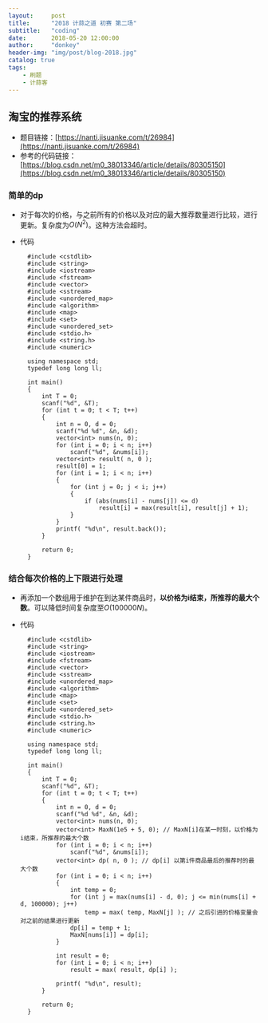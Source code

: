 ```yaml
---
layout:     post
title:      "2018 计蒜之道 初赛 第二场"
subtitle:   "coding"
date:       2018-05-20 12:00:00
author:     "donkey"
header-img: "img/post/blog-2018.jpg"
catalog: true
tags:
    - 刷题
    - 计蒜客
---
```


## 淘宝的推荐系统
* 题目链接：[https://nanti.jisuanke.com/t/26984](https://nanti.jisuanke.com/t/26984)
* 参考的代码链接：[https://blog.csdn.net/m0_38013346/article/details/80305150](https://blog.csdn.net/m0_38013346/article/details/80305150)

### 简单的dp
* 对于每次的价格，与之前所有的价格以及对应的最大推荐数量进行比较，进行更新。复杂度为$O(N^2)$。这种方法会超时。
* 代码

        #include <cstdlib>
        #include <string>
        #include <iostream>
        #include <fstream>
        #include <vector>
        #include <sstream>
        #include <unordered_map>
        #include <algorithm>
        #include <map>
        #include <set>
        #include <unordered_set>
        #include <stdio.h>
        #include <string.h>
        #include <numeric>

        using namespace std;
        typedef long long ll;

        int main()
        {
            int T = 0;
            scanf("%d", &T);
            for (int t = 0; t < T; t++)
            {
                int n = 0, d = 0;
                scanf("%d %d", &n, &d);
                vector<int> nums(n, 0);
                for (int i = 0; i < n; i++)
                    scanf("%d", &nums[i]);
                vector<int> result( n, 0 );
                result[0] = 1;
                for (int i = 1; i < n; i++)
                {
                    for (int j = 0; j < i; j++)
                    {
                        if (abs(nums[i] - nums[j]) <= d)
                            result[i] = max(result[i], result[j] + 1);
                    }
                }
                printf( "%d\n", result.back());
            }

            return 0;
        }

### 结合每次价格的上下限进行处理
* 再添加一个数组用于维护在到达某件商品时，**以价格为i结束，所推荐的最大个数**。可以降低时间复杂度至$O(100000N)$。
* 代码

        #include <cstdlib>
        #include <string>
        #include <iostream>
        #include <fstream>
        #include <vector>
        #include <sstream>
        #include <unordered_map>
        #include <algorithm>
        #include <map>
        #include <set>
        #include <unordered_set>
        #include <stdio.h>
        #include <string.h>
        #include <numeric>

        using namespace std;
        typedef long long ll;

        int main()
        {
            int T = 0;
            scanf("%d", &T);
            for (int t = 0; t < T; t++)
            {
                int n = 0, d = 0;
                scanf("%d %d", &n, &d);
                vector<int> nums(n, 0);
                vector<int> MaxN(1e5 + 5, 0); // MaxN[i]在某一时刻，以价格为i结束，所推荐的最大个数
                for (int i = 0; i < n; i++)
                    scanf("%d", &nums[i]);
                vector<int> dp( n, 0 ); // dp[i] 以第i件商品最后的推荐时的最大个数
                for (int i = 0; i < n; i++)
                {
                    int temp = 0;
                    for (int j = max(nums[i] - d, 0); j <= min(nums[i] + d, 100000); j++)
                        temp = max( temp, MaxN[j] ); // 之后引进的价格变量会对之前的结果进行更新
                    dp[i] = temp + 1;
                    MaxN[nums[i]] = dp[i];
                }

                int result = 0;
                for (int i = 0; i < n; i++)
                    result = max( result, dp[i] );

                printf( "%d\n", result);
            }

            return 0;
        }
